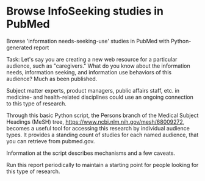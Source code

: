 # Browse InfoSeeking studies in PubMed

Browse 'information needs-seeking-use' studies in PubMed with Python-generated report

Task: Let's say you are creating a new web resource for a particular 
audience, such as "caregivers." What do you know about the information
needs, information seeking, and information use behaviors of this audience? 
Much as been published.

Subject matter experts, product managers, public affairs staff, etc. in
medicine- and health-related disciplines could use an ongoing connection to
this type of research.

Through this basic Python script, the Persons branch of the Medical Subject 
Headings (MeSH) tree, https://www.ncbi.nlm.nih.gov/mesh/68009272, becomes a
useful tool for accessing this research by individual audience types. It
provides a standing count of studies for each named audience, that you can
retrieve from pubmed.gov.

Information at the script describes mechanisms and a few caveats.

Run this report periodically to maintain a starting point for people looking
for this type of research.
